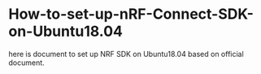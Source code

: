 # How-to-set-up-nRF-Connect-SDK-on-Ubuntu18.04
here is document to set up NRF SDK on Ubuntu18.04 based on official document.

